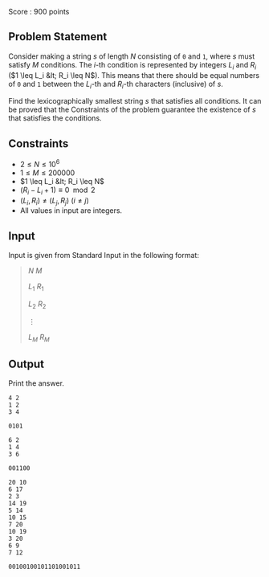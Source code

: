 Score : $900$ points

## Problem Statement

Consider making a string $s$ of length $N$ consisting of `0` and `1`, where $s$ must satisfy $M$ conditions.
The $i$-th condition is represented by integers $L_i$ and $R_i$ ($1 \leq L_i &lt; R_i \leq N$).
This means that there should be equal numbers of `0` and `1` between the $L_i$-th and $R_i$-th characters (inclusive) of $s$.

Find the lexicographically smallest string $s$ that satisfies all conditions.
It can be proved that the Constraints of the problem guarantee the existence of $s$ that satisfies the conditions.

## Constraints

- $2 \leq N \leq 10^6$
- $1 \leq M \leq 200000$
- $1 \leq L_i &lt; R_i \leq N$
- $(R_i-L_i+1) \equiv 0 \mod 2$
- $(L_i,R_i) \neq (L_j,R_j)$ ($i \neq j$)
- All values in input are integers.

## Input

Input is given from Standard Input in the following format:

> $N$ $M$
> 
> $L_1$ $R_1$
> 
> $L_2$ $R_2$
> 
> $\vdots$
> 
> $L_M$ $R_M$

## Output

Print the answer.

```input1
4 2
1 2
3 4
```

```output1
0101
```

```input2
6 2
1 4
3 6
```

```output2
001100
```

```input3
20 10
6 17
2 3
14 19
5 14
10 15
7 20
10 19
3 20
6 9
7 12
```

```output3
00100100101101001011
```